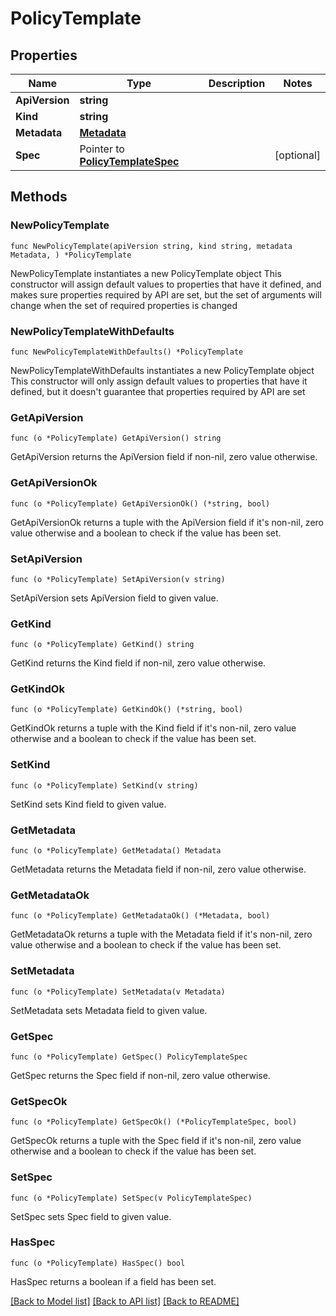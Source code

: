 # PolicyTemplate

## Properties

Name | Type | Description | Notes
------------ | ------------- | ------------- | -------------
**ApiVersion** | **string** |  | 
**Kind** | **string** |  | 
**Metadata** | [**Metadata**](Metadata.md) |  | 
**Spec** | Pointer to [**PolicyTemplateSpec**](PolicyTemplateSpec.md) |  | [optional] 

## Methods

### NewPolicyTemplate

`func NewPolicyTemplate(apiVersion string, kind string, metadata Metadata, ) *PolicyTemplate`

NewPolicyTemplate instantiates a new PolicyTemplate object
This constructor will assign default values to properties that have it defined,
and makes sure properties required by API are set, but the set of arguments
will change when the set of required properties is changed

### NewPolicyTemplateWithDefaults

`func NewPolicyTemplateWithDefaults() *PolicyTemplate`

NewPolicyTemplateWithDefaults instantiates a new PolicyTemplate object
This constructor will only assign default values to properties that have it defined,
but it doesn't guarantee that properties required by API are set

### GetApiVersion

`func (o *PolicyTemplate) GetApiVersion() string`

GetApiVersion returns the ApiVersion field if non-nil, zero value otherwise.

### GetApiVersionOk

`func (o *PolicyTemplate) GetApiVersionOk() (*string, bool)`

GetApiVersionOk returns a tuple with the ApiVersion field if it's non-nil, zero value otherwise
and a boolean to check if the value has been set.

### SetApiVersion

`func (o *PolicyTemplate) SetApiVersion(v string)`

SetApiVersion sets ApiVersion field to given value.


### GetKind

`func (o *PolicyTemplate) GetKind() string`

GetKind returns the Kind field if non-nil, zero value otherwise.

### GetKindOk

`func (o *PolicyTemplate) GetKindOk() (*string, bool)`

GetKindOk returns a tuple with the Kind field if it's non-nil, zero value otherwise
and a boolean to check if the value has been set.

### SetKind

`func (o *PolicyTemplate) SetKind(v string)`

SetKind sets Kind field to given value.


### GetMetadata

`func (o *PolicyTemplate) GetMetadata() Metadata`

GetMetadata returns the Metadata field if non-nil, zero value otherwise.

### GetMetadataOk

`func (o *PolicyTemplate) GetMetadataOk() (*Metadata, bool)`

GetMetadataOk returns a tuple with the Metadata field if it's non-nil, zero value otherwise
and a boolean to check if the value has been set.

### SetMetadata

`func (o *PolicyTemplate) SetMetadata(v Metadata)`

SetMetadata sets Metadata field to given value.


### GetSpec

`func (o *PolicyTemplate) GetSpec() PolicyTemplateSpec`

GetSpec returns the Spec field if non-nil, zero value otherwise.

### GetSpecOk

`func (o *PolicyTemplate) GetSpecOk() (*PolicyTemplateSpec, bool)`

GetSpecOk returns a tuple with the Spec field if it's non-nil, zero value otherwise
and a boolean to check if the value has been set.

### SetSpec

`func (o *PolicyTemplate) SetSpec(v PolicyTemplateSpec)`

SetSpec sets Spec field to given value.

### HasSpec

`func (o *PolicyTemplate) HasSpec() bool`

HasSpec returns a boolean if a field has been set.


[[Back to Model list]](../README.md#documentation-for-models) [[Back to API list]](../README.md#documentation-for-api-endpoints) [[Back to README]](../README.md)


